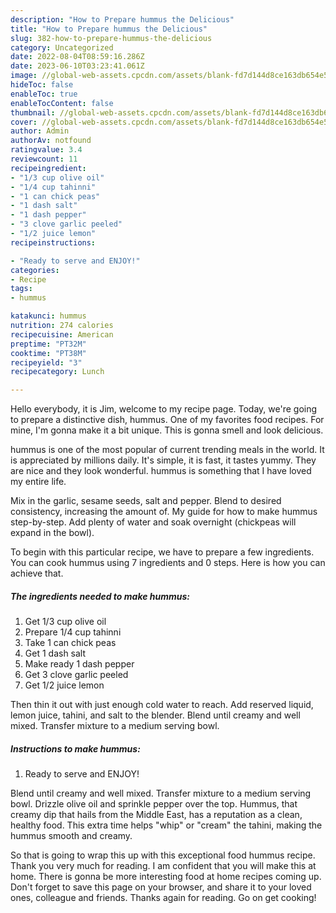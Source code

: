 ```yaml
---
description: "How to Prepare hummus the Delicious"
title: "How to Prepare hummus the Delicious"
slug: 382-how-to-prepare-hummus-the-delicious
category: Uncategorized
date: 2022-08-04T08:59:16.286Z
date: 2023-06-10T03:23:41.061Z
image: //global-web-assets.cpcdn.com/assets/blank-fd7d144d8ce163db654e5a02c40b08a2775adb7897d16e4062681dc7e1b2800f.png
hideToc: false
enableToc: true
enableTocContent: false
thumbnail: //global-web-assets.cpcdn.com/assets/blank-fd7d144d8ce163db654e5a02c40b08a2775adb7897d16e4062681dc7e1b2800f.png
cover: //global-web-assets.cpcdn.com/assets/blank-fd7d144d8ce163db654e5a02c40b08a2775adb7897d16e4062681dc7e1b2800f.png
author: Admin
authorAv: notfound
ratingvalue: 3.4
reviewcount: 11
recipeingredient:
- "1/3 cup olive oil"
- "1/4 cup tahinni"
- "1 can chick peas"
- "1 dash salt"
- "1 dash pepper"
- "3 clove garlic peeled"
- "1/2 juice lemon"
recipeinstructions:

- "Ready to serve and ENJOY!"
categories:
- Recipe
tags:
- hummus

katakunci: hummus 
nutrition: 274 calories
recipecuisine: American
preptime: "PT32M"
cooktime: "PT38M"
recipeyield: "3"
recipecategory: Lunch

---
```



Hello everybody, it is Jim, welcome to my recipe page. Today, we're going to prepare a distinctive dish, hummus. One of my favorites food recipes. For mine, I'm gonna make it a bit unique. This is gonna smell and look delicious.

hummus is one of the most popular of current trending meals in the world. It is appreciated by millions daily. It's simple, it is fast, it tastes yummy. They are nice and they look wonderful. hummus is something that I have loved my entire life.

Mix in the garlic, sesame seeds, salt and pepper. Blend to desired consistency, increasing the amount of. My guide for how to make hummus step-by-step. Add plenty of water and soak overnight (chickpeas will expand in the bowl).


To begin with this particular recipe, we have to prepare a few ingredients. You can cook hummus using 7 ingredients and 0 steps. Here is how you can achieve that.

<!--inarticleads1-->

##### The ingredients needed to make hummus:

1. Get 1/3 cup olive oil
1. Prepare 1/4 cup tahinni
1. Take 1 can chick peas
1. Get 1 dash salt
1. Make ready 1 dash pepper
1. Get 3 clove garlic peeled
1. Get 1/2 juice lemon


Then thin it out with just enough cold water to reach. Add reserved liquid, lemon juice, tahini, and salt to the blender. Blend until creamy and well mixed. Transfer mixture to a medium serving bowl. 

<!--inarticleads2-->

##### Instructions to make hummus:


1. Ready to serve and ENJOY!

Blend until creamy and well mixed. Transfer mixture to a medium serving bowl. Drizzle olive oil and sprinkle pepper over the top. Hummus, that creamy dip that hails from the Middle East, has a reputation as a clean, healthy food. This extra time helps &#34;whip&#34; or &#34;cream&#34; the tahini, making the hummus smooth and creamy. 

So that is going to wrap this up with this exceptional food hummus recipe. Thank you very much for reading. I am confident that you will make this at home. There is gonna be more interesting food at home recipes coming up. Don't forget to save this page on your browser, and share it to your loved ones, colleague and friends. Thanks again for reading. Go on get cooking!
